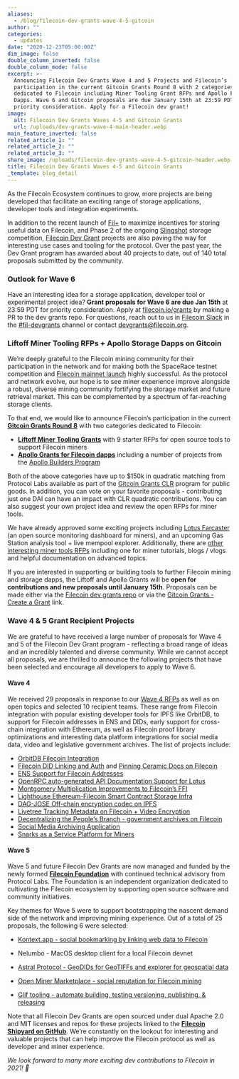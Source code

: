 ```yaml
---
aliases:
  - /blog/filecoin-dev-grants-wave-4-5-gitcoin
author: ""
categories:
  - updates
date: "2020-12-23T05:00:00Z"
dim_image: false
double_column_inverted: false
double_column_mode: false
excerpt: >-
  Announcing Filecoin Dev Grants Wave 4 and 5 Projects and Filecoin’s
  participation in the current Gitcoin Grants Round 8 with 2 categories
  dedicated to Filecoin including Miner Tooling Grant RFPs and Apollo Filecoin
  Dapps. Wave 6 and Gitcoin proposals are due January 15th at 23:59 PDT for
  priority consideration. Apply for a Filecoin dev grant!
image:
  alt: Filecoin Dev Grants Waves 4-5 and Gitcoin Grants
  url: /uploads/dev-grants-wave-4-main-header.webp
main_feature_inverted: false
related_article_1: ""
related_article_2: ""
related_article_3: ""
share_image: /uploads/filecoin-dev-grants-wave-4-5-gitcoin-header.webp
title: Filecoin Dev Grants Waves 4-5 and Gitcoin Grants
_template: blog_detail
---
```


As the Filecoin Ecosystem continues to grow, more projects are being developed that facilitate an exciting range of storage applications, developer tools and integration experiments.

In addition to the recent launch of [Fil+](https://github.com/filecoin-project/filecoin-plus-client-onboarding) to maximize incentives for storing useful data on Filecoin, and Phase 2 of the ongoing [Slingshot](https://slingshot.filecoin.io/) storage competition, [Filecoin Dev Grant](https://filecoin.io/grants) projects are also paving the way for interesting use cases and tooling for the protocol. Over the past year, the Dev Grant program has awarded about 40 projects to date, out of 140 total proposals submitted by the community.

### Outlook for Wave 6

Have an interesting idea for a storage application, developer tool or experimental project idea? **Grant proposals for Wave 6 are due Jan 15th** at 23:59 PDT for priority consideration. Apply at [filecoin.io/grants](https://filecoin.io/grants) by making a PR to the dev grants repo. For questions, reach out to us in [Filecoin Slack](https://filecoin.io/slack) in the [#fil-devgrants](https://filecoinproject.slack.com/archives/C01G57K6FUY) channel or contact [devgrants@filecoin.org](mailto:devgrants@filecoin.org).

### Liftoff Miner Tooling RFPs + Apollo Storage Dapps on Gitcoin

We’re deeply grateful to the Filecoin mining community for their participation in the network and for making both the SpaceRace testnet competition and [Filecoin mainnet launch](https://liftoff.filecoin.io/) highly successful. As the protocol and network evolve, our hope is to see miner experience improve alongside a robust, diverse mining community fortifying the storage market and future retrieval market. This can be complemented by a spectrum of far-reaching storage clients.

To that end, we would like to announce Filecoin’s participation in the current [**Gitcoin Grants Round 8**](https://gitcoin.co/blog/gitcoin-grants-round-8/) with two categories dedicated to Filecoin:

- [**Liftoff Miner Tooling Grants**](https://gitcoin.co/grants/liftoff?) with 9 starter RFPs for open source tools to support Filecoin miners
- [**Apollo Grants for Filecoin dapps**](https://gitcoin.co/grants/apollo?) including a number of projects from the [Apollo Builders Program](https://gitcoin.co/blog/apollo/)

Both of the above categories have up to $150k in quadratic matching from Protocol Labs available as part of the [Gitcoin Grants CLR](https://medium.com/gitcoin/experiments-with-liberal-radicalism-ad68e02efd4) program for public goods. In addition, you can vote on your favorite proposals - contributing just one DAI can have an impact with CLR quadratic contributions. You can also suggest your own project idea and review the open RFPs for miner tools.

We have already approved some exciting projects including [Lotus Farcaster](https://github.com/s0nik42/lotus-farcaster) (an open source monitoring dashboard for miners), and an upcoming Gas Station analysis tool + live mempool explorer. Additionally, there are [other interesting miner tools RFPs](https://github.com/filecoin-project/devgrants/tree/master?tab=readme-ov-file#requests-for-proposals-rfps#miner-tooling-ideas) including one for miner tutorials, blogs / vlogs and helpful documentation on advanced topics.

If you are interested in supporting or building tools to further Filecoin mining and storage dapps, the Liftoff and Apollo Grants will be **open for contributions and new proposals until January 15th**. Proposals can be made either via the [Filecoin dev grants repo](https://github.com/filecoin-project/devgrants) or via the [Gitcoin Grants - Create a Grant](https://gitcoin.co/grants/new) link.

### Wave 4 & 5 Grant Recipient Projects

We are grateful to have received a large number of proposals for Wave 4 and 5 of the Filecoin Dev Grant program - reflecting a broad range of ideas and an incredibly talented and diverse community. While we cannot accept all proposals, we are thrilled to announce the following projects that have been selected and encourage all developers to apply to Wave 6.

#### Wave 4

We received 29 proposals in response to our [Wave 4 RFPs](https://github.com/filecoin-project/devgrants/tree/master?tab=readme-ov-file#requests-for-proposals-rfps) as well as on open topics and selected 10 recipient teams. These range from Filecoin integration with popular existing developer tools for IPFS like OrbitDB, to support for Filecoin addresses in ENS and DIDs, early support for cross-chain integration with Ethereum, as well as Filecoin proof library optimizations and interesting data platform integrations for social media data, video and legislative government archives. The list of projects include:

- [OrbitDB Filecoin Integration](https://github.com/orbitdb/orbit-db-powergate-io)
- [Filecoin DID Linking and Auth](https://github.com/filecoin-project/devgrants/blob/1de5e80413de7c9efc1660fc28787dc079cc58fd/open-grant-proposals/open-proposal-ceramic-filecoin-did.md) and [Pinning Ceramic Docs on Filecoin](https://github.com/filecoin-project/devgrants/blob/584e5db795205bb7773f4ebcc2627c5e2e427947/open-grant-proposals/open-proposal-ceramic-filecoin-pinning.md)
- [ENS Support for Filecoin Addresses](https://github.com/filecoin-project/devgrants/blob/39d1b4054fb7e715af2b5b01c5d83d68551f7a3f/open-grant-proposals/open-proposal-ethereumnameservice.md)
- [OpenRPC auto-generated API Documentation Support for Lotus](https://github.com/filecoin-project/lotus/pull/4711)
- [Montgomery Multiplication Improvements to Filecoin’s FFI](https://github.com/filecoin-project/ff/pull/8)
- [Lighthouse Ethereum-Filecoin Smart Contract Storage Infra](https://github.com/filecoin-project/devgrants/blob/60d1894400972d1acfe0293264adbfe60a479f17/rfp-proposals/rfp-filecoin-remix-plugin.md)
- [DAG-JOSE Off-chain encryption codec on IPFS](https://blog.ceramic.network/how-to-store-signed-and-encrypted-data-on-ipfs/)
- [Livetree Tracking Metadata on Filecoin + Video Encryption](https://github.com/filecoin-project/devgrants/blob/74bed5fc32c5c8bfe090ede9e1e973c1ded75488/open-grant-proposals/Fair-web-a-video-meta-data-standard-for-open-marketplaces.md)
- [Decentralizing the People’s Branch - government archives on Filecoin](https://github.com/filecoin-project/devgrants/blob/26e0054718f7c44d9ef89b4e0eff15165913e3e4/open-grant-proposals/open-proposal-Decentralizing-the-Peoples-Branch-with-Filecoin.md)
- [Social Media Archiving Application](https://github.com/filecoin-project/devgrants/blob/244f74704a87908e833da14ff5baa8f6c28df4d7/open-grant-proposals/open-proposal-social-media-archiving-web-app.md)
- [Snarks as a Service Platform for Miners](https://github.com/filecoin-project/devgrants/blob/9d3fe63c360ff3dfb628de72ee8a4373ce3aca6e/rfp-proposals/SNARKs-as-a-Service.md)

#### Wave 5

Wave 5 and future Filecoin Dev Grants are now managed and funded by the newly formed [**Filecoin Foundation**](http://fil.org/) with continued technical advisory from Protocol Labs. The Foundation is an independent organization dedicated to cultivating the Filecoin ecosystem by supporting open source software and community initiatives.

Key themes for Wave 5 were to support bootstrapping the nascent demand side of the network and improving mining experience. Out of a total of 25 proposals, the following 6 were selected:

- [Kontext.app - social bookmarking by linking web data to Filecoin](https://github.com/filecoin-project/devgrants/blob/d132f28f111f18bd21bf65c1eb66047c79dad89e/open-grant-proposals/open-proposal-social-bookmarking.md)
- Nelumbo - MacOS desktop client for a local Filecoin devnet
- [Astral Protocol - GeoDIDs for GeoTIFFs and explorer for geospatial data](https://github.com/filecoin-project/devgrants/blob/efaac115b71df7b373354c72600aa9818fc6710a/open-grant-proposals/open-proposal-astral-protocol.md)
- [Open Miner Marketplace - social reputation for Filecoin mining](https://github.com/filecoin-project/devgrants/blob/8d801d378e4dc7231792f958e7b077a8519452ad/open-grant-proposals/open-miner-marketplace.md)

- [Glif tooling - automate building, testing versioning, publishing, & releasing](https://github.com/filecoin-project/devgrants/blob/6c2edd7f841c9360e9f3c8abcd782f5a05bb72eb/open-grant-proposals/open-proposal-glif-module-automation.md)

Note that all Filecoin Dev Grants are open sourced under dual Apache 2.0 and MIT licenses and repos for these projects linked to the [**Filecoin Shipyard on GitHub**](https://github.com/filecoin-shipyard). We’re constantly on the lookout for interesting and valuable projects that can help improve the Filecoin protocol as well as developer and miner experience.

_We look forward to many more exciting dev contributions to Filecoin in 2021! 🎉_
